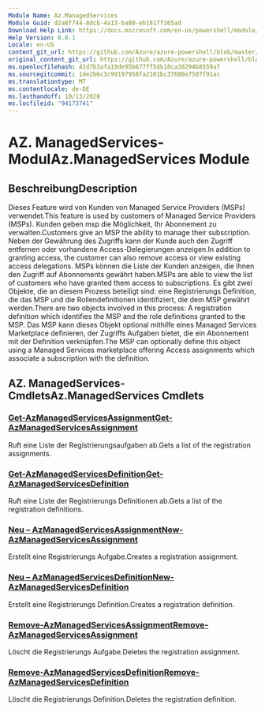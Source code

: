 ```yaml
---
Module Name: Az.ManagedServices
Module Guid: d2a8f744-8dcb-4a13-ba80-eb181ff365ad
Download Help Link: https://docs.microsoft.com/en-us/powershell/module/az.managedservices
Help Version: 0.0.1
Locale: en-US
content_git_url: https://github.com/Azure/azure-powershell/blob/master/src/ManagedServices/ManagedServices/help/Az.ManagedServices.md
original_content_git_url: https://github.com/Azure/azure-powershell/blob/master/src/ManagedServices/ManagedServices/help/Az.ManagedServices.md
ms.openlocfilehash: 41d7b3afa19de95b677ff5db18ca38294b8559af
ms.sourcegitcommit: 1de2b6c3c99197958fa2101bc37680e7507f91ac
ms.translationtype: MT
ms.contentlocale: de-DE
ms.lasthandoff: 10/13/2020
ms.locfileid: "94173741"
---
```

# <span data-ttu-id="4c08e-101">AZ. ManagedServices-Modul</span><span class="sxs-lookup"><span data-stu-id="4c08e-101">Az.ManagedServices Module</span></span>
## <span data-ttu-id="4c08e-102">Beschreibung</span><span class="sxs-lookup"><span data-stu-id="4c08e-102">Description</span></span>
<span data-ttu-id="4c08e-103">Dieses Feature wird von Kunden von Managed Service Providers (MSPs) verwendet.</span><span class="sxs-lookup"><span data-stu-id="4c08e-103">This feature is used by customers of Managed Service Providers (MSPs).</span></span> <span data-ttu-id="4c08e-104">Kunden geben msp die Möglichkeit, Ihr Abonnement zu verwalten.</span><span class="sxs-lookup"><span data-stu-id="4c08e-104">Customers give an MSP the ability to manage their subscription.</span></span> <span data-ttu-id="4c08e-105">Neben der Gewährung des Zugriffs kann der Kunde auch den Zugriff entfernen oder vorhandene Access-Delegierungen anzeigen.</span><span class="sxs-lookup"><span data-stu-id="4c08e-105">In addition to granting access, the customer can also remove access or view existing access delegations.</span></span> <span data-ttu-id="4c08e-106">MSPs können die Liste der Kunden anzeigen, die Ihnen den Zugriff auf Abonnements gewährt haben.</span><span class="sxs-lookup"><span data-stu-id="4c08e-106">MSPs are able to view the list of customers who have granted them access to subscriptions.</span></span> <span data-ttu-id="4c08e-107">Es gibt zwei Objekte, die an diesem Prozess beteiligt sind: eine Registrierungs Definition, die das MSP und die Rollendefinitionen identifiziert, die dem MSP gewährt werden.</span><span class="sxs-lookup"><span data-stu-id="4c08e-107">There are two objects involved in this process: A registration definition which identifies the MSP and the role definitions granted to the MSP.</span></span> <span data-ttu-id="4c08e-108">Das MSP kann dieses Objekt optional mithilfe eines Managed Services Marketplace definieren, der Zugriffs Aufgaben bietet, die ein Abonnement mit der Definition verknüpfen.</span><span class="sxs-lookup"><span data-stu-id="4c08e-108">The MSP can optionally define this object using a Managed Services marketplace offering Access assignments which associate a subscription with the definition.</span></span>

## <span data-ttu-id="4c08e-109">AZ. ManagedServices-Cmdlets</span><span class="sxs-lookup"><span data-stu-id="4c08e-109">Az.ManagedServices Cmdlets</span></span>
### [<span data-ttu-id="4c08e-110">Get-AzManagedServicesAssignment</span><span class="sxs-lookup"><span data-stu-id="4c08e-110">Get-AzManagedServicesAssignment</span></span>](Get-AzManagedServicesAssignment.md)
<span data-ttu-id="4c08e-111">Ruft eine Liste der Registrierungsaufgaben ab.</span><span class="sxs-lookup"><span data-stu-id="4c08e-111">Gets a list of the registration assignments.</span></span>

### [<span data-ttu-id="4c08e-112">Get-AzManagedServicesDefinition</span><span class="sxs-lookup"><span data-stu-id="4c08e-112">Get-AzManagedServicesDefinition</span></span>](Get-AzManagedServicesDefinition.md)
<span data-ttu-id="4c08e-113">Ruft eine Liste der Registrierungs Definitionen ab.</span><span class="sxs-lookup"><span data-stu-id="4c08e-113">Gets a list of the registration definitions.</span></span>

### [<span data-ttu-id="4c08e-114">Neu – AzManagedServicesAssignment</span><span class="sxs-lookup"><span data-stu-id="4c08e-114">New-AzManagedServicesAssignment</span></span>](New-AzManagedServicesAssignment.md)
<span data-ttu-id="4c08e-115">Erstellt eine Registrierungs Aufgabe.</span><span class="sxs-lookup"><span data-stu-id="4c08e-115">Creates a registration assignment.</span></span>

### [<span data-ttu-id="4c08e-116">Neu – AzManagedServicesDefinition</span><span class="sxs-lookup"><span data-stu-id="4c08e-116">New-AzManagedServicesDefinition</span></span>](New-AzManagedServicesDefinition.md)
<span data-ttu-id="4c08e-117">Erstellt eine Registrierungs Definition.</span><span class="sxs-lookup"><span data-stu-id="4c08e-117">Creates a registration definition.</span></span>

### [<span data-ttu-id="4c08e-118">Remove-AzManagedServicesAssignment</span><span class="sxs-lookup"><span data-stu-id="4c08e-118">Remove-AzManagedServicesAssignment</span></span>](Remove-AzManagedServicesAssignment.md)
<span data-ttu-id="4c08e-119">Löscht die Registrierungs Aufgabe.</span><span class="sxs-lookup"><span data-stu-id="4c08e-119">Deletes the registration assignment.</span></span>

### [<span data-ttu-id="4c08e-120">Remove-AzManagedServicesDefinition</span><span class="sxs-lookup"><span data-stu-id="4c08e-120">Remove-AzManagedServicesDefinition</span></span>](Remove-AzManagedServicesDefinition.md)
<span data-ttu-id="4c08e-121">Löscht die Registrierungs Definition.</span><span class="sxs-lookup"><span data-stu-id="4c08e-121">Deletes the registration definition.</span></span>

